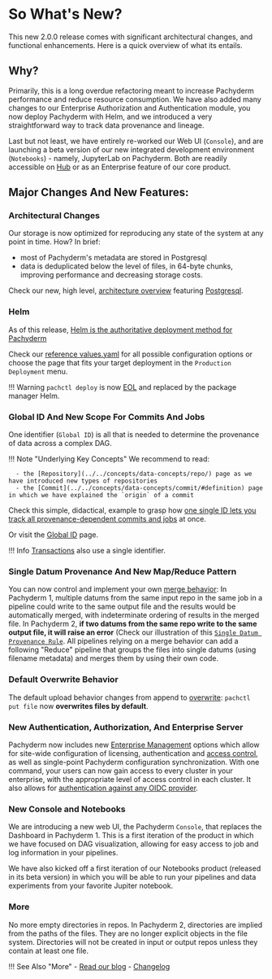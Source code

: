# So What's New?

This new 2.0.0 release comes with significant architectural changes, 
and functional enhancements. 
Here is a quick overview of what its entails.

## Why? 

Primarily, this is a long overdue refactoring meant to increase Pachyderm performance and reduce resource consumption.
We have also added many changes to our Enterprise Authorization and Authentication module, you now deploy Pachyderm with Helm, and we introduced a very straightforward way to track data provenance and lineage.

Last but not least, we have entirely re-worked our Web UI (`Console`), and are launching a beta version of our new integrated development environment (`Notebooks`) - namely, JupyterLab on Pachyderm. Both are readily accessible on [Hub](https://hub.pachyderm.com/) or as an Enterprise feature of our core product.

 
## Major Changes And New Features:


### Architectural Changes
Our storage is now optimized for reproducing any state of the system at any point in time.
How? In brief:

- most of Pachyderm's metadata are stored in Postgresql
- data is deduplicated below the level of files, in 64-byte chunks,
improving performance and decreasing storage costs. 

Check our new, high level, [architecture overview](../../deploy-manage/) featuring [Postgresql](https://www.postgresql.org/docs/).


### Helm
As of this release, [Helm is the authoritative deployment method for Pachyderm](../../deploy-manage/deploy/helm_install/)

Check our [reference values.yaml](../../reference/helm_values/) for all possible configuration options or choose the page that fits your target deployment in the `Production Deployment` menu.

!!! Warning
    `pachctl deploy` is now [EOL](../../contributing/supported-releases/#end-of-life-eol) and replaced by the package manager Helm.

### Global ID And New Scope For Commits And Jobs
One identifier (`Global ID`) is all that is needed to determine the provenance of data across a complex DAG.

!!! Note "Underlying Key Concepts"
      We recommend to read:

      - the [Repository](../../concepts/data-concepts/repo/) page as we have introduced new types of repositories
      - the [Commit](../../concepts/data-concepts/commit/#definition) page in which we have explained the `origin` of a commit 


Check this simple, didactical, example to grasp how [one single ID lets you track all provenance-dependent commits and jobs](https://github.com/pachyderm/pachyderm/tree/master/examples/globalID) at once.  

Or visit the [Global ID](../../concepts/advanced-concepts/globalID/) page.

!!! Info
    [Transactions](../../how-tos/advanced-data-operations/use-transactions-to-run-multiple-commands/#use-transactions) also use a single identifier.

### Single Datum Provenance And New Map/Reduce Pattern     
 You can now control and implement your own [merge behavior](../../concepts/pipeline-concepts/datum/relationship-between-datums/#5-next-add-a-reduce-pipeline):
 In Pachyderm 1, multiple datums from the same input repo in the same job in a pipeline could write to the same output file and the results would be automatically merged, with indeterminate ordering of results in the merged file. 
 In Pachyderm 2, **if two datums from the same repo write to the same output file, it will raise an error** (Check our illustration of this [`Single Datum Provenance Rule`](../../concepts/pipeline-concepts/datum/relationship-between-datums/#example-two-steps-mapreduce-pattern-and-single-datum-provenance-rule). All pipelines relying on a merge behavior can add a following "Reduce" pipeline that groups the files into single datums (using filename metadata) and merges them by using their own code.
### Default Overwrite Behavior
The default upload behavior changes from append to [overwrite](../../concepts/data-concepts/file/#overwriting-files): `pachctl put file` now **overwrites files by default**.


### New Authentication, Authorization, And Enterprise Server
Pachyderm now includes new [Enterprise Management](../../enterprise/auth/enterprise-server/setup/) options which allow for site-wide configuration of licensing, authentication and [access control](../../enterprise/auth/authorization/), as well as single-point Pachyderm configuration synchronization. With one command, your users can now gain access to every cluster in your enterprise, with the appropriate level of access control in each cluster. It also allows for [authentication against any OIDC provider](../../enterprise/auth/authentication/idp-dex/).


### New Console and Notebooks
We are introducing a new web UI, the Pachyderm `Console`, that replaces the Dashboard in Pachyderm 1. 
This is a first iteration of the product in which we have focused on DAG visualization, allowing for easy access to job and log information in your pipelines.

We have also kicked off a first iteration of our Notebooks product (released in its beta version) in which you will be able to run your pipelines and data experiments from your favorite Jupiter notebook.

### More
No more empty directories in repos.
In Pachyderm 2, directories are implied from the paths of the files. They are no longer explicit objects in the file system. Directories will not be created in input or output repos unless they contain at least one file.


!!! See Also "More"
      - [Read our blog](https://www.pachyderm.com/blog/getting-ready-for-pachyderm-2/) 
      - [Changelog](https://github.com/pachyderm/pachyderm/blob/master/CHANGELOG.md)



